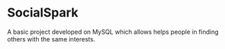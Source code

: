 # SocialSpark
A basic project developed on MySQL which allows helps people in finding others with the same interests.
